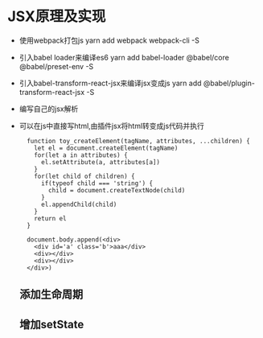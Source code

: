 # JSX原理及实现
- 使用webpack打包js yarn add webpack webpack-cli -S
- 引入babel loader来编译es6 yarn add babel-loader @babel/core @babel/preset-env -S
- 引入babel-transform-react-jsx来编译jsx变成js yarn add @babel/plugin-transform-react-jsx -S
- 编写自己的jsx解析
- 可以在js中直接写html,由插件jsx将html转变成js代码并执行
  ```
    function toy_createElement(tagName, attributes, ...children) {
      let el = document.createElement(tagName)
      for(let a in attributes) {
        el.setAttribute(a, attributes[a])
      }
      for(let child of children) {
        if(typeof child === 'string') {
          child = document.createTextNode(child)
        }
        el.appendChild(child)
      }
      return el
    }

    document.body.append(<div>
      <div id='a' class='b'>aaa</div>
      <div></div>
      <div></div>
    </div>)
  ```

  ## 添加生命周期
  ## 增加setState